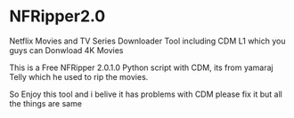 # NFRipper2.0
Netflix Movies and TV Series Downloader Tool including CDM L1 which you guys can Donwload 4K Movies

This is a Free NFRipper 2.0.1.0 Python script with CDM, its from yamaraj Telly which he used to rip the movies. 

So Enjoy this tool and i belive it has problems with CDM please fix it but all the things are same
